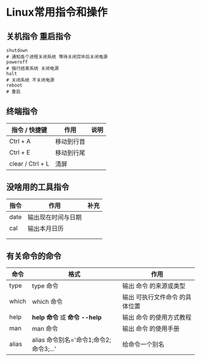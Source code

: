 # Linux常用指令和操作

## 关机指令 重启指令

```shell
shutdown
# 通知各个进程关闭系统 等待关闭完毕后关闭电源 
poweroff
# 强行结束系统 关闭电源
halt
# 关闭系统 不关闭电源
reboot
# 重启
```



## 终端指令

| 指令 / 快捷键    | 作用       | 说明 |
| ---------------- | ---------- | ---- |
| Ctrl + A         | 移动到行首 |      |
| Ctrl + E         | 移动到行尾 |      |
| clear / Ctrl + L | 清屏       |      |



## 没啥用的工具指令

| 指令 | 作用               | 补充 |
| ---- | ------------------ | ---- |
| date | 输出现在时间与日期 |      |
| cal  | 输出本月日历       |      |
|      |                    |      |
|      |                    |      |





## 有关命令的命令

| 命令  | 格式                                   | 作用                           |
| ----- | -------------------------------------- | ------------------------------ |
| type  | type 命令                              | 输出 命令 的来源或类型         |
| which | which 命令                             | 输出 可执行文件命令 的具体位置 |
| help  | **help 命令** 或 **命令 --help**       | 输出 命令 的使用方式教程       |
| man   | man 命令                               | 输出 命令 的使用手册           |
| alias | alias 命令别名='命令1;命令2;命令3;...' | 给命令一个别名                 |



